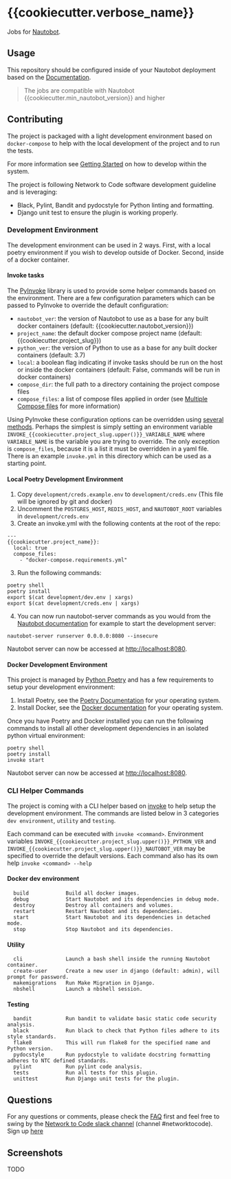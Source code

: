 # {{cookiecutter.verbose_name}}

Jobs for [Nautobot](https://github.com/nautobot/nautobot).

## Usage

This repository should be configured inside of your Nautobot deployment based on the [Documentation](https://docs.nautobot.com/projects/core/en/stable/models/extras/gitrepository/).

> The jobs are compatible with Nautobot {{cookiecutter.min_nautobot_version}} and higher

## Contributing

The project is packaged with a light development environment based on `docker-compose` to help with the local development of the project and to run the tests.

For more information see [Getting Started](GETTING_STARTED.md) on how to develop within the system.

The project is following Network to Code software development guideline and is leveraging:

- Black, Pylint, Bandit and pydocstyle for Python linting and formatting.
- Django unit test to ensure the plugin is working properly.

### Development Environment

The development environment can be used in 2 ways. First, with a local poetry environment if you wish to develop outside of Docker. Second, inside of a docker container.

#### Invoke tasks

The [PyInvoke](http://www.pyinvoke.org/) library is used to provide some helper commands based on the environment. There are a few configuration parameters which can be passed to PyInvoke to override the default configuration:

- `nautobot_ver`: the version of Nautobot to use as a base for any built docker containers (default: {{cookiecutter.nautobot_version}})
- `project_name`: the default docker compose project name (default: {{cookiecutter.project_slug}})
- `python_ver`: the version of Python to use as a base for any built docker containers (default: 3.7)
- `local`: a boolean flag indicating if invoke tasks should be run on the host or inside the docker containers (default: False, commands will be run in docker containers)
- `compose_dir`: the full path to a directory containing the project compose files
- `compose_files`: a list of compose files applied in order (see [Multiple Compose files](https://docs.docker.com/compose/extends/#multiple-compose-files) for more information)

Using PyInvoke these configuration options can be overridden using [several methods](http://docs.pyinvoke.org/en/stable/concepts/configuration.html). Perhaps the simplest is simply setting an environment variable `INVOKE_{{cookiecutter.project_slug.upper()}}_VARIABLE_NAME` where `VARIABLE_NAME` is the variable you are trying to override. The only exception is `compose_files`, because it is a list it must be overridden in a yaml file. There is an example `invoke.yml` in this directory which can be used as a starting point.

#### Local Poetry Development Environment

1.  Copy `development/creds.example.env` to `development/creds.env` (This file will be ignored by git and docker)
2.  Uncomment the `POSTGRES_HOST`, `REDIS_HOST`, and `NAUTOBOT_ROOT` variables in `development/creds.env`
3.  Create an invoke.yml with the following contents at the root of the repo:

```shell
---
{{cookiecutter.project_name}}:
  local: true
  compose_files:
    - "docker-compose.requirements.yml"
```

3.  Run the following commands:

```shell
poetry shell
poetry install
export $(cat development/dev.env | xargs)
export $(cat development/creds.env | xargs)
```

4.  You can now run nautobot-server commands as you would from the [Nautobot documentation](https://nautobot.readthedocs.io/en/latest/) for example to start the development server:

```shell
nautobot-server runserver 0.0.0.0:8080 --insecure
```

Nautobot server can now be accessed at [http://localhost:8080](http://localhost:8080).

#### Docker Development Environment

This project is managed by [Python Poetry](https://python-poetry.org/) and has a few requirements to setup your development environment:

1.  Install Poetry, see the [Poetry Documentation](https://python-poetry.org/docs/#installation) for your operating system.
2.  Install Docker, see the [Docker documentation](https://docs.docker.com/get-docker/) for your operating system.

Once you have Poetry and Docker installed you can run the following commands to install all other development dependencies in an isolated python virtual environment:

```shell
poetry shell
poetry install
invoke start
```

Nautobot server can now be accessed at [http://localhost:8080](http://localhost:8080).

### CLI Helper Commands

The project is coming with a CLI helper based on [invoke](http://www.pyinvoke.org/) to help setup the development environment. The commands are listed below in 3 categories `dev environment`, `utility` and `testing`.

Each command can be executed with `invoke <command>`. Environment variables `INVOKE_{{cookiecutter.project_slug.upper()}}_PYTHON_VER` and `INVOKE_{{cookiecutter.project_slug.upper()}}_NAUTOBOT_VER` may be specified to override the default versions. Each command also has its own help `invoke <command> --help`

#### Docker dev environment

```no-highlight
  build            Build all docker images.
  debug            Start Nautobot and its dependencies in debug mode.
  destroy          Destroy all containers and volumes.
  restart          Restart Nautobot and its dependencies.
  start            Start Nautobot and its dependencies in detached mode.
  stop             Stop Nautobot and its dependencies.
```

#### Utility

```no-highlight
  cli              Launch a bash shell inside the running Nautobot container.
  create-user      Create a new user in django (default: admin), will prompt for password.
  makemigrations   Run Make Migration in Django.
  nbshell          Launch a nbshell session.
```

#### Testing

```no-highlight
  bandit           Run bandit to validate basic static code security analysis.
  black            Run black to check that Python files adhere to its style standards.
  flake8           This will run flake8 for the specified name and Python version.
  pydocstyle       Run pydocstyle to validate docstring formatting adheres to NTC defined standards.
  pylint           Run pylint code analysis.
  tests            Run all tests for this plugin.
  unittest         Run Django unit tests for the plugin.
```

## Questions

For any questions or comments, please check the [FAQ](FAQ.md) first and feel free to swing by the [Network to Code slack channel](https://networktocode.slack.com/) (channel #networktocode). Sign up [here](http://slack.networktocode.com/)

## Screenshots

TODO
